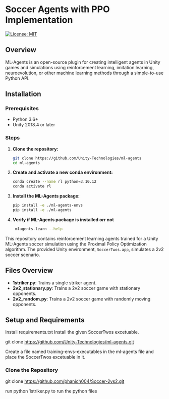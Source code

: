 # Soccer Agents with PPO Implementation


[![License: MIT](https://img.shields.io/badge/License-MIT-yellow.svg)](https://opensource.org/licenses/MIT)

## Overview

ML-Agents is an open-source plugin for creating intelligent agents in Unity games and simulations using reinforcement learning, imitation learning, neuroevolution, or other machine learning methods through a simple-to-use Python API.

## Installation

### Prerequisites

- Python 3.6+
- Unity 2018.4 or later

### Steps

1. **Clone the repository:**

    ```sh
    git clone https://github.com/Unity-Technologies/ml-agents
    cd ml-agents
    ```

2. **Create and activate a new conda environment:**

    ```sh
    conda create --name rl python=3.10.12
    conda activate rl
    ```

3. **Install the ML-Agents package:**

    ```sh
    pip install -e ./ml-agents-envs
    pip install -e ./ml-agents
    ```
4. **Verify if ML-Agents package is installed orr not**
   ```sh
    mlagents-learn --help
    ```
   


This repository contains reinforcement learning agents trained for a Unity ML-Agents soccer simulation using the Proximal Policy Optimization algorithm. The provided Unity environment, `SoccerTwos.app`, simulates a 2v2 soccer scenario.

## Files Overview
- **1striker.py**: Trains a single striker agent.
- **2v2_stationary.py**: Trains a 2v2 soccer game with stationary opponents.
- **2v2_random.py**: Trains a 2v2 soccer game with randomly moving opponents.

## Setup and Requirements
Install requirements.txt
Install the given SoccerTwos excetuable.

git clone https://github.com/Unity-Technologies/ml-agents.git

Create a file named training-envs-executables in the ml-agents file and place the SoccerTwos excetuable in it.


### Clone the Repository

git clone https://github.com/phanich004/Soccer-2vs2.git

run python 1striker.py to run the python files

